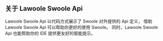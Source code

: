 ## 关于 Lawoole Swoole Api

Lawoole Swoole Api 以代码方式展示了 Swoole 对外提供的 Api 定义，
借助 Lawoole Swoole Api 可以帮助你更好的使用 Swoole。
同时，Lawoole Swoole Api 也能帮助你的 IDE 提供更友好的智能提示。
